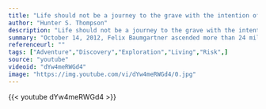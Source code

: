 ```yaml
---
title: "Life should not be a journey to the grave with the intention of arriving safely in a pretty and well preserved body, but rather to skid in broadside in a cloud of smoke, thoroughly used up, totally worn out, and loudly proclaiming Wow! What a Ride!"
author: "Hunter S. Thompson"
description: "Life should not be a journey to the grave with the intention of arriving safely in a pretty and well preserved body, but rather to skid in broadside in a cloud of smoke, thoroughly used up, totally worn out, and loudly proclaiming Wow! What a Ride! - Hunter S. Thompson quotes from GetInspired365.com"
summary: "October 14, 2012, Felix Baumgartner ascended more than 24 miles above Earth's surface to the edge of space in a stratospheric balloon. Millions across the globe watched as he opened the door of the capsule, stepped off the platform, and broke the speed of sound while free falling safely back to Earth. Felix set three world records that day—and inspired us all to reach beyond the limits of our own realities, and reimagine our potential to achieve the incredible.  Here's his story"
referenceurl: ""
tags: ["Adventure","Discovery","Exploration","Living","Risk",]
source: "youtube"
videoid: "dYw4meRWGd4"
image: "https://img.youtube.com/vi/dYw4meRWGd4/0.jpg"
---
```


{{< youtube dYw4meRWGd4 >}}
